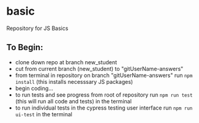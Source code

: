 # basic
Repository for JS Basics

## To Begin:

- clone down repo at branch new_student
- cut from current branch (new_student) to "gitUserName-answers"
- from terminal in repository on branch "gitUserName-answers" run `npm install` (this installs necesssary JS packages)
- begin coding...
- to run tests and see progress from root of repository run `npm run test` (this will run all code and tests) in the terminal
- to run individual tests in the cypress testing user interface run `npm run ui-test` in the terminal 